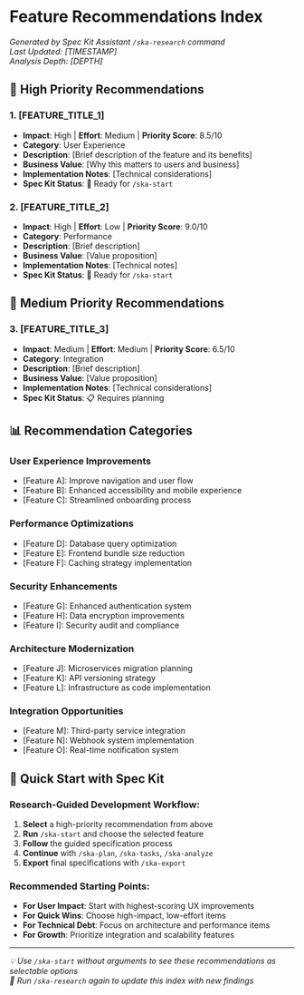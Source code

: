 # Feature Recommendations Index

*Generated by Spec Kit Assistant `/ska-research` command*  
*Last Updated: [TIMESTAMP]*  
*Analysis Depth: [DEPTH]*

## 🎯 High Priority Recommendations

### 1. [FEATURE_TITLE_1]
- **Impact**: High | **Effort**: Medium | **Priority Score**: 8.5/10
- **Category**: User Experience  
- **Description**: [Brief description of the feature and its benefits]
- **Business Value**: [Why this matters to users and business]
- **Implementation Notes**: [Technical considerations]
- **Spec Kit Status**: 🔄 Ready for `/ska-start`

### 2. [FEATURE_TITLE_2] 
- **Impact**: High | **Effort**: Low | **Priority Score**: 9.0/10
- **Category**: Performance
- **Description**: [Brief description]
- **Business Value**: [Value proposition]
- **Implementation Notes**: [Technical notes]
- **Spec Kit Status**: 🔄 Ready for `/ska-start`

## 🔶 Medium Priority Recommendations

### 3. [FEATURE_TITLE_3]
- **Impact**: Medium | **Effort**: Medium | **Priority Score**: 6.5/10
- **Category**: Integration
- **Description**: [Brief description]
- **Business Value**: [Value proposition]
- **Implementation Notes**: [Technical considerations]
- **Spec Kit Status**: 📋 Requires planning

## 📊 Recommendation Categories

### User Experience Improvements
- [Feature A]: Improve navigation and user flow
- [Feature B]: Enhanced accessibility and mobile experience
- [Feature C]: Streamlined onboarding process

### Performance Optimizations  
- [Feature D]: Database query optimization
- [Feature E]: Frontend bundle size reduction
- [Feature F]: Caching strategy implementation

### Security Enhancements
- [Feature G]: Enhanced authentication system
- [Feature H]: Data encryption improvements
- [Feature I]: Security audit and compliance

### Architecture Modernization
- [Feature J]: Microservices migration planning
- [Feature K]: API versioning strategy
- [Feature L]: Infrastructure as code implementation

### Integration Opportunities
- [Feature M]: Third-party service integration
- [Feature N]: Webhook system implementation
- [Feature O]: Real-time notification system

## 🚀 Quick Start with Spec Kit

### Research-Guided Development Workflow:
1. **Select** a high-priority recommendation from above
2. **Run** `/ska-start` and choose the selected feature
3. **Follow** the guided specification process  
4. **Continue** with `/ska-plan`, `/ska-tasks`, `/ska-analyze`
5. **Export** final specifications with `/ska-export`

### Recommended Starting Points:
- **For User Impact**: Start with highest-scoring UX improvements
- **For Quick Wins**: Choose high-impact, low-effort items  
- **For Technical Debt**: Focus on architecture and performance items
- **For Growth**: Prioritize integration and scalability features

---

*💡 Use `/ska-start` without arguments to see these recommendations as selectable options*  
*🔄 Run `/ska-research` again to update this index with new findings*